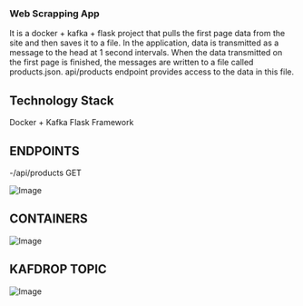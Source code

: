 ### **Web Scrapping App**
It is a docker + kafka + flask project that pulls the first page data from the site and then saves it to a file. In the application, data is transmitted as a message to the head at 1 second intervals. When the data transmitted on the first page is finished, the messages are written to a file called products.json. api/products endpoint provides access to the data in this file.

## Technology Stack
Docker + Kafka
Flask Framework

## ENDPOINTS
-/api/products GET

![Image](https://github.com/user-attachments/assets/cb3f01f6-94fd-4861-be8c-16e1e62dd0c4)

## CONTAINERS

![Image](https://github.com/user-attachments/assets/7cd97d73-d431-4f78-ade1-e413b1607447)

## KAFDROP TOPIC

![Image](https://github.com/user-attachments/assets/a4c047e2-fa17-4a17-9f2e-7237cb347281)
